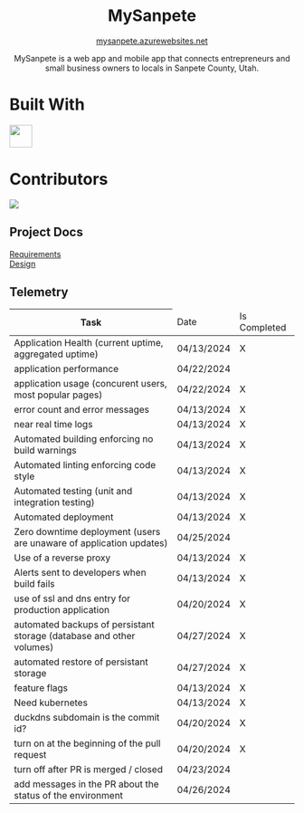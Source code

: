 <h1 align="center">MySanpete</h1>
<p align="center"><a href="https://mysanpete.azurewebsites.net/" target="_blank">mysanpete.azurewebsites.net</a></p>
<p align="center">MySanpete is a web app and mobile app that connects entrepreneurs and small business owners to locals in Sanpete County, Utah.</p>

# Built With
<img src="https://upload.wikimedia.org/wikipedia/commons/d/d0/Blazor.png" width="40"/>

# Contributors

<a href="https://github.com/enochwhitaker3/MySanpete/graphs/contributors">
  <img src="https://contrib.rocks/image?repo=enochwhitaker3/MySanpete" />
</a>

## Project Docs
[Requirements](https://docs.google.com/spreadsheets/d/1OFWuggrPdq_nJGEKuaclPF50HhgMMrzH038PU0mWf-w/edit#gid=0) <br/>
[Design](https://www.figma.com/file/r6at3fo24S8red6cfpBVjH/MySanpete?type=design&node-id=0-1&mode=design&t=7kK5TRnxff9WK0FL-0)

## Telemetry
<table>
  <thead>
    <tr>
      <th> Task </th>
      <td> Date </td>
      <td> Is Completed</td>
    </tr>
  </thead>
  <tbody>
    <tr>
      <td>Application Health (current uptime, aggregated uptime)</td>
      <td>04/13/2024</td>
      <td>X</td>
    </tr>
    <tr>
      <td>application performance</td>
      <td>04/22/2024</td>
      <td></td>
    </tr>
    <tr>
      <td>application usage (concurent users, most popular pages)</td>
      <td>04/22/2024</td>
      <td>X</td>
    </tr>
    <tr>
      <td>error count and error messages</td>
      <td>04/13/2024</td>
      <td>X</td>
    </tr>
    <tr>
      <td>near real time logs</td>
      <td>04/13/2024</td>
      <td>X</td>
    </tr>
    <tr>
      <td>Automated building enforcing no build warnings</td>
      <td>04/13/2024</td>
      <td>X</td>
    </tr>
    <tr>
      <td>Automated linting enforcing code style</td>
      <td>04/13/2024</td>
      <td>X</td>
    </tr>
     <tr>
      <td>Automated testing (unit and integration testing)</td>
      <td>04/13/2024</td>
      <td>X</td>
    </tr>
     <tr>
      <td>Automated deployment</td>
      <td>04/13/2024</td>
      <td>X</td>
    </tr>
    <tr>
      <td>Zero downtime deployment (users are unaware of application updates)</td>
      <td>04/25/2024</td>
      <td></td>
    </tr>
    <tr>
      <td>Use of a reverse proxy</td>
      <td>04/13/2024</td>
      <td>X</td>
    </tr>
    <tr>
      <td>Alerts sent to developers when build fails</td>
      <td>04/13/2024</td>
      <td>X</td>
    </tr>
    <tr>
      <td>use of ssl and dns entry for production application</td>
      <td>04/20/2024</td>
      <td>X</td>
    </tr>
    <tr>
      <td>automated backups of persistant storage (database and other volumes)</td>
      <td>04/27/2024</td>
      <td>X</td>
    </tr>
    <tr>
      <td>automated restore of persistant storage</td>
      <td>04/27/2024</td>
      <td>X</td>
    </tr>
    <tr>
      <td>feature flags</td>
      <td>04/13/2024</td>
      <td>X</td>
    </tr>
    <tr>
      <td>Need kubernetes</td>
      <td>04/13/2024</td>
      <td>X</td>
    </tr>
    <tr>
      <td>duckdns subdomain is the commit id?</td>
      <td>04/20/2024</td>
      <td>X</td>
    </tr>
    <tr>
      <td>turn on at the beginning of the pull request</td>
      <td>04/20/2024</td>
      <td>X</td>
    </tr>
    <tr>
      <td>turn off after PR is merged / closed</td>
      <td>04/23/2024</td>
      <td></td>
    </tr>
    <tr>
      <td>add messages in the PR about the status of the environment</td>
      <td>04/26/2024</td>
      <td></td>
    </tr>
  </tbody>
</table>
